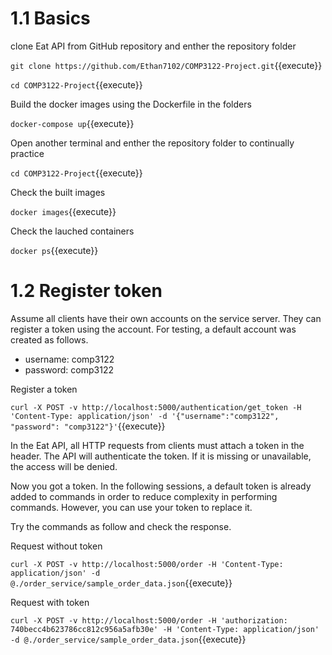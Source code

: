 # 1.1 Basics
clone Eat API from GitHub repository and enther the repository folder

`git clone https://github.com/Ethan7102/COMP3122-Project.git`{{execute}}

`cd COMP3122-Project`{{execute}}

Build the docker images using the Dockerfile in the folders

`docker-compose up`{{execute}}

Open another terminal and enther the repository folder to continually practice 

`cd COMP3122-Project`{{execute}}

Check the built images

`docker images`{{execute}}

Check the lauched containers

`docker ps`{{execute}}

# 1.2 Register token
Assume all clients have their own accounts on the service server. They can register a token using the account. For testing, a default account was created as follows.
- username: comp3122
- password: comp3122

Register a token

`curl -X POST -v http://localhost:5000/authentication/get_token -H 'Content-Type: application/json' -d '{"username":"comp3122", "password": "comp3122"}'`{{execute}}

In the Eat API, all HTTP requests from clients must attach a token in the header.  The API will authenticate the token. If it is missing or unavailable, the access will be denied. 

Now you got a token. In the following sessions, a default token is already added to commands in order to reduce complexity in performing commands. However, you can use your token to replace it. 

Try the commands as follow and check the response.

Request without token

`curl -X POST -v http://localhost:5000/order -H 'Content-Type: application/json' -d @./order_service/sample_order_data.json`{{execute}}

Request with token

`curl -X POST -v http://localhost:5000/order -H 'authorization: 740becc4b623786cc812c956a5afb30e' -H 'Content-Type: application/json' -d @./order_service/sample_order_data.json`{{execute}}
